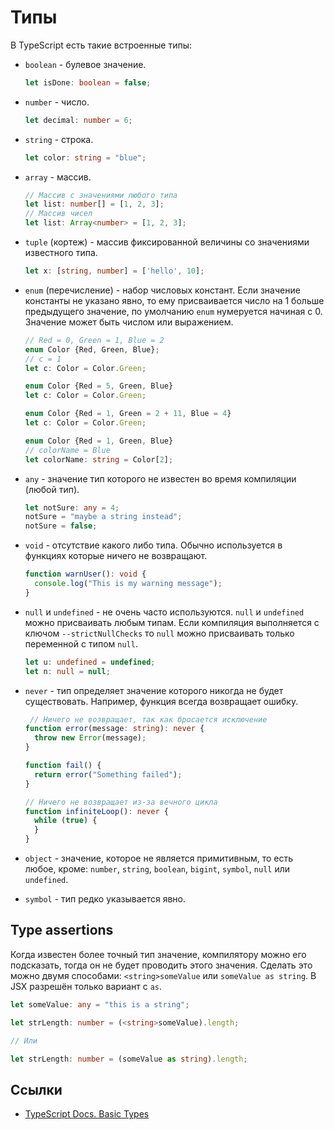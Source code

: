 # Типы

В TypeScript есть такие встроенные типы:

- `boolean` - булевое значение.

  ```ts
  let isDone: boolean = false;
  ```

- `number` - число.

  ```ts
  let decimal: number = 6;
  ```

- `string` - строка.

  ```ts
  let color: string = "blue";
  ```

- `array` - массив.

  ```ts
  // Массив с значениями любого типа
  let list: number[] = [1, 2, 3];
  // Массив чисел
  let list: Array<number> = [1, 2, 3];
  ```

- `tuple` (кортеж) - массив фиксированной величины со значениями известного типа.

  ```ts
  let x: [string, number] = ['hello', 10];
  ```

- `enum` (перечисление) - набор числовых констант. Если значение константы не указано явно, то ему присваивается число на 1 больше предыдущего значение, по умолчанию `enum` нумеруется начиная с 0. Значение может быть числом или выражением.

  ```ts
  // Red = 0, Green = 1, Blue = 2
  enum Color {Red, Green, Blue};
  // c = 1
  let c: Color = Color.Green;

  enum Color {Red = 5, Green, Blue}
  let c: Color = Color.Green;

  enum Color {Red = 1, Green = 2 + 11, Blue = 4}
  let c: Color = Color.Green;

  enum Color {Red = 1, Green, Blue}
  // colorName = Blue
  let colorName: string = Color[2];
  ```

- `any` - значение тип которого не известен во время компиляции (любой тип).

  ```ts
  let notSure: any = 4;
  notSure = "maybe a string instead";
  notSure = false;
  ```

- `void` - отсутствие какого либо типа. Обычно используется в функциях которые ничего не возвращают.

  ```ts
  function warnUser(): void {
    console.log("This is my warning message");
  }
  ```

- `null` и `undefined` - не очень часто используются. `null` и `undefined` можно присваивать любым типам. Если компиляция выполняется с ключом `--strictNullChecks` то `null` можно присваивать только переменной с типом `null`.

  ```ts
  let u: undefined = undefined;
  let n: null = null;
  ```

- `never` - тип определяет значение которого никогда не будет существовать. Например, функция всегда возвращает ошибку.

  ```ts
   // Ничего не возвращает, так как бросается исключение
  function error(message: string): never {
    throw new Error(message);
  }

  function fail() {
    return error("Something failed");
  }

  // Ничего не возвращает из-за вечного цикла
  function infiniteLoop(): never {
    while (true) {
    }
  }
  ```

- `object` - значение, которое не является примитивным, то есть любое, кроме: `number`, `string`, `boolean`, `bigint`, `symbol`, `null` или `undefined`.

- `symbol` - тип редко указывается явно.

## Type assertions

Когда известен более точный тип значение, компилятору можно его подсказать, тогда он не будет проводить этого значения. Сделать это можно двумя способами: `<string>someValue` или `someValue as string`. В JSX разрешён только вариант с `as`.

```ts
let someValue: any = "this is a string";

let strLength: number = (<string>someValue).length;

// Или

let strLength: number = (someValue as string).length;
```

## Ссылки

- [TypeScript Docs. Basic Types](https://www.typescriptlang.org/docs/handbook/basic-types.html)
